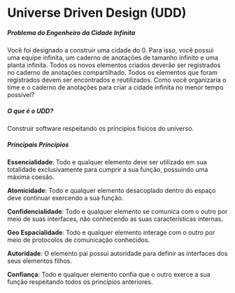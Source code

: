 # Universe Driven Design (UDD)

##### Problema do Engenheiro da Cidade Infinita

Você foi designado a construir uma cidade do 0. Para isso, você possui uma equipe infinita, um caderno de anotações de tamanho infinito e uma planta infinita. Todos os novos elementos criados deverão ser registrados no caderno de anotações compartilhado. Todos os elementos que foram registrados devem ser encontrados e reutilizados. Como você organizaria o time e o caderno de anotações para criar a cidade infinita no menor tempo possível?

##### O que é o UDD?

Construir software respeitando os princípios físicos do universo.


##### Principais Princípios

**Essencialidade**: Todo e qualquer elemento deve ser utilizado em sua totalidade exclusivamente para cumprir a sua função, possuindo uma máxima coesão.

**Atomicidade**: Todo e qualquer elemento desacoplado dentro do espaço deve continuar exercendo a sua função.

**Confidencialidade**: Todo e qualquer elemento se comunica com o outro por meio de suas interfaces, não conhecendo as suas características internas.

**Geo Espacialidade**:  Todo e qualquer elemento interage com o outro por meio de protocolos de comunicação conhecidos.

**Autoridade**:  O elemento pai possui autoridade para definir as interfaces dos seus elementos filhos.

**Confiança**:  Todo e qualquer elemento confia que o outro exerce a sua função respeitando todos os princípios anteriores.
